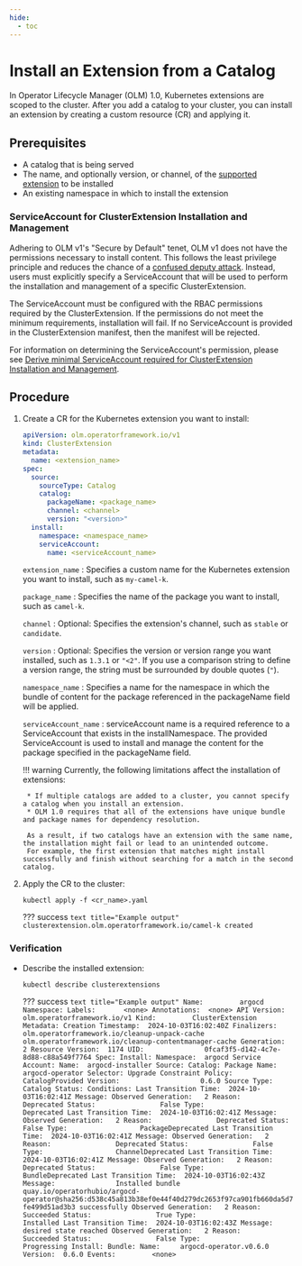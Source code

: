 ```yaml
---
hide:
  - toc
---
```


# Install an Extension from a Catalog

In Operator Lifecycle Manager (OLM) 1.0, Kubernetes extensions are scoped to the cluster.
After you add a catalog to your cluster, you can install an extension by creating a custom resource (CR) and applying it.

## Prerequisites

* A catalog that is being served
* The name, and optionally version, or channel, of the [supported extension](../project/olmv1_limitations.md) to be installed
* An existing namespace in which to install the extension

### ServiceAccount for ClusterExtension Installation and Management

Adhering to OLM v1's "Secure by Default" tenet, OLM v1 does not have the permissions
necessary to install content. This follows the least privilege principle and reduces
the chance of a [confused deputy attack](https://en.wikipedia.org/wiki/Confused_deputy_problem).
Instead, users must explicitly specify a ServiceAccount that will be used to perform the
installation and management of a specific ClusterExtension.

The ServiceAccount must be configured with the RBAC permissions required by the ClusterExtension.
If the permissions do not meet the minimum requirements, installation will fail. If no ServiceAccount
is provided in the ClusterExtension manifest, then the manifest will be rejected.

For information on determining the ServiceAccount's permission, please see [Derive minimal ServiceAccount required for ClusterExtension Installation and Management](../howto/derive-service-account.md).


## Procedure

1. Create a CR for the Kubernetes extension you want to install:

    ``` yaml title="Example CR"
    apiVersion: olm.operatorframework.io/v1
    kind: ClusterExtension
    metadata:
      name: <extension_name>
    spec:
      source:
        sourceType: Catalog
        catalog:
          packageName: <package_name>
          channel: <channel>
          version: "<version>"
      install:
        namespace: <namespace_name>
        serviceAccount:
          name: <serviceAccount_name>
    ```

     `extension_name`
     : Specifies a custom name for the Kubernetes extension you want to install, such as `my-camel-k`.

     `package_name`
     : Specifies the name of the package you want to install, such as `camel-k`.

     `channel`
     : Optional: Specifies the extension's channel, such as `stable` or `candidate`.

     `version`
     : Optional: Specifies the version or version range you want installed, such as `1.3.1` or `"<2"`.
     If you use a comparison string to define a version range, the string must be surrounded by double quotes (`"`).
    
    `namespace_name`
    : Specifies a name for the namespace in which the bundle of content for the package referenced 
    in the packageName field will be applied. 

    `serviceAccount_name`
    : serviceAccount name is a required reference to a ServiceAccount that exists
    in the installNamespace. The provided ServiceAccount is used to install and
    manage the content for the package specified in the packageName field.

    !!! warning
        Currently, the following limitations affect the installation of extensions:

        * If multiple catalogs are added to a cluster, you cannot specify a catalog when you install an extension.
        * OLM 1.0 requires that all of the extensions have unique bundle and package names for dependency resolution.

        As a result, if two catalogs have an extension with the same name, the installation might fail or lead to an unintended outcome.
        For example, the first extension that matches might install successfully and finish without searching for a match in the second catalog.

2. Apply the CR to the cluster:

    ``` terminal
    kubectl apply -f <cr_name>.yaml
    ```

    ??? success
        ``` text title="Example output"
        clusterextension.olm.operatorframework.io/camel-k created
        ```

### Verification

* Describe the installed extension:

    ``` terminal
    kubectl describe clusterextensions
    ```

    ??? success
        ``` text title="Example output"
        Name:         argocd
        Namespace:
        Labels:       <none>
        Annotations:  <none>
        API Version:  olm.operatorframework.io/v1
        Kind:         ClusterExtension
        Metadata:
        Creation Timestamp:  2024-10-03T16:02:40Z
        Finalizers:
            olm.operatorframework.io/cleanup-unpack-cache
            olm.operatorframework.io/cleanup-contentmanager-cache
        Generation:        2
        Resource Version:  1174
        UID:               0fcaf3f5-d142-4c7e-8d88-c88a549f7764
        Spec:
        Install:
            Namespace:  argocd
            Service Account:
            Name:  argocd-installer
        Source:
            Catalog:
            Package Name:  argocd-operator
            Selector:
            Upgrade Constraint Policy:  CatalogProvided
            Version:                    0.6.0
            Source Type:                  Catalog
        Status:
        Conditions:
            Last Transition Time:  2024-10-03T16:02:41Z
            Message:
            Observed Generation:   2
            Reason:                Deprecated
            Status:                False
            Type:                  Deprecated
            Last Transition Time:  2024-10-03T16:02:41Z
            Message:
            Observed Generation:   2
            Reason:                Deprecated
            Status:                False
            Type:                  PackageDeprecated
            Last Transition Time:  2024-10-03T16:02:41Z
            Message:
            Observed Generation:   2
            Reason:                Deprecated
            Status:                False
            Type:                  ChannelDeprecated
            Last Transition Time:  2024-10-03T16:02:41Z
            Message:
            Observed Generation:   2
            Reason:                Deprecated
            Status:                False
            Type:                  BundleDeprecated
            Last Transition Time:  2024-10-03T16:02:43Z
            Message:               Installed bundle quay.io/operatorhubio/argocd-operator@sha256:d538c45a813b38ef0e44f40d279dc2653f97ca901fb660da5d7fe499d51ad3b3 successfully
            Observed Generation:   2
            Reason:                Succeeded
            Status:                True
            Type:                  Installed
            Last Transition Time:  2024-10-03T16:02:43Z
            Message:               desired state reached
            Observed Generation:   2
            Reason:                Succeeded
            Status:                False
            Type:                  Progressing
        Install:
            Bundle:
            Name:     argocd-operator.v0.6.0
            Version:  0.6.0
        Events:         <none>
        ```
